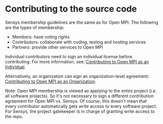 # Contributing to the source code

Sensys membership guidelines are the same as for Open MPI.  The following are the types of membership:

* Members: have voting rights
* Contributors: collaborate with coding, testing and hosting services
* Partners: provide other services to Open MPI

Individual contributors need to sign an individual license before contributing.  For more information, see: [Contributing to Open MPI as an Individual](http://www.open-mpi.org/community/contribute/individual.php).

Alternatively, an organization can sign an organization-level agreement: [Contributing to Open MPI as an Organization](http://www.open-mpi.org/community/contribute/corporate.php).

Note: Open MPI membership is viewed as applying to the entire project (i.e. all software projects).  So it's not necessary to sign a different contribution agreement for Open MPI vs. Sensys.  Of course, this doesn't mean that every contributor automatically gets write access to every software project.  For Sensys, the project gatekeeper is in charge of granting write access to the repo.
